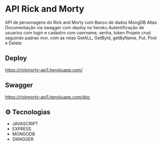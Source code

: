 # API Rick and Morty

API de personagens do Rick and Morty com Banco de dados MongDB Atlas
Documentação via swagger com deploy no heroku
Autentificação de usuarios com login e cadastro com username, senha, token
Projeto crud seguindo padrao mvr, com as rotas GetALL, GetById, getByName, Put, Post e Delete

## Deploy

https://rickmorty-api1.herokuapp.com/

## Swagger

https://rickmorty-api1.herokuapp.com/doc

## ⚙ Tecnologias

- JAVASCRIPT
- EXPRESS
- MONGODB
- SWAGGER
